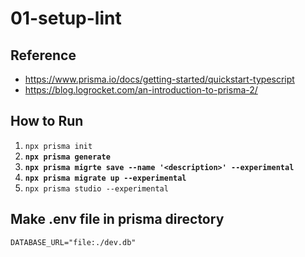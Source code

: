# 01-setup-lint

## Reference

- <https://www.prisma.io/docs/getting-started/quickstart-typescript>
- <https://blog.logrocket.com/an-introduction-to-prisma-2/>

## How to Run

1. `npx prisma init`
2. **`npx prisma generate`**
3. **`npx prisma migrte save --name '<description>' --experimental`**
4. **`npx prisma migrate up --experimental`**
5. `npx prisma studio --experimental`

## Make .env file in prisma directory

```
DATABASE_URL="file:./dev.db"
```
